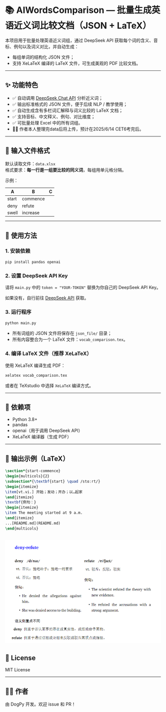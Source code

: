 # 📚 AIWordsComparison — 批量生成英语近义词比较文档（JSON + LaTeX）

本项目用于批量处理英语近义词组，通过 DeepSeek API 获取每个词的含义、音标、例句以及词义对比，并自动生成：
- 每组单词的结构化 JSON 文件；
- 支持 XeLaTeX 编译的 LaTeX 文件，可生成美观的 PDF 比较文档。

---

## ✨ 功能特色

- ✅ 自动调用 [DeepSeek Chat API](https://api-docs.deepseek.com/zh-cn/) 分析近义词；
- ✅ 输出标准格式的 JSON 文件，便于后续 NLP / 教学使用；
- ✅ 自动生成含有多栏词汇解释与词义比较的 LaTeX 文档；
- ✅ 支持音标、中文释义、例句、对比维度；
- ✅ 可批量处理 Excel 中的所有词组。
- 🙋‍♂️ 作者本人整理完data后将上传，预计在2025/6/14 CET6考完后。

---

## 📁 输入文件格式

默认读取文件：`data.xlsx`  
格式要求：**每一行是一组要比较的同义词**，每组用单元格分隔。

示例：

| A        | B        | C      |
|----------|----------|--------|
| start    | commence |        |
| deny     | refute   |        |
| swell    | increase |        |

---

## 🔧 使用方法

### 1. 安装依赖

```bash
pip install pandas openai
```

### 2. 设置 DeepSeek API Key

请将 `main.py` 中的 `token = "YOUR-TOKEN"` 替换为你自己的 DeepSeek API Key。

如果没有，自行前往 [DeepSeek API](https://platform.deepseek.com/api_keys) 获取。

### 3. 运行程序

```bash
python main.py
```

- 所有词组的 JSON 文件将保存在 `json_file/` 目录；
- 所有内容整合为一个 LaTeX 文件：`vocab_comparison.tex`。

### 4. 编译 LaTeX 文件（推荐 XeLaTeX）

使用 XeLaTeX 编译生成 PDF：

```bash
xelatex vocab_comparison.tex
```

或者在 TeXstudio 中选择 `XeLaTeX` 编译方式。

---

## 📌 依赖项

- Python 3.8+
- pandas
- openai（用于调用 DeepSeek API）
- XeLaTeX 编译器（生成 PDF）

---

## 📄 输出示例（LaTeX）

```latex
\section*{start-commence}
\begin{multicols}{2}
\subsection*{\textbf{start} \quad /stɑːrt/}
\begin{itemize}
\item[vt.vi.] 开始；发动；开办；以…起家
\end{itemize}
\textbf{例句：}
\begin{itemize}
\item The meeting started at 9 a.m.
\end{itemize}
...[README.md](README.md)
\end{multicols}
```
![生成的pdf示意](img.png)
---

## 📜 License

MIT License

---

## 🙋‍♂️ 作者

由 DogPy 开发。欢迎 issue 和 PR！
